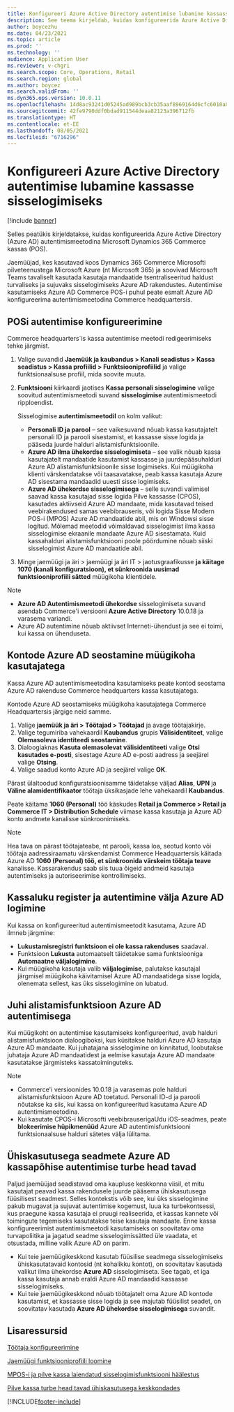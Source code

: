 ```yaml
---
title: Konfigureeri Azure Active Directory autentimise lubamine kassasse sisselogimiseks
description: See teema kirjeldab, kuidas konfigureerida Azure Active Directory müügis Microsoft Dynamics 365 Commerce autentimismeetodina.
author: boycezhu
ms.date: 04/23/2021
ms.topic: article
ms.prod: ''
ms.technology: ''
audience: Application User
ms.reviewer: v-chgri
ms.search.scope: Core, Operations, Retail
ms.search.region: global
ms.author: boycez
ms.search.validFrom: ''
ms.dyn365.ops.version: 10.0.11
ms.openlocfilehash: 14d8ac93241d05245ad989bcb3cb35aaf8969164d6cfc6010a8e9d426987a1ca
ms.sourcegitcommit: 42fe9790ddf0bdad911544deaa82123a396712fb
ms.translationtype: HT
ms.contentlocale: et-EE
ms.lasthandoff: 08/05/2021
ms.locfileid: "6716296"
---
```

# <a name="configure-azure-active-directory-authentication-for-pos-sign-in"></a>Konfigureeri Azure Active Directory autentimise lubamine kassasse sisselogimiseks

[!include [banner](includes/banner.md)]

Selles peatükis kirjeldatakse, kuidas konfigureerida Azure Active Directory (Azure AD) autentimismeetodina Microsoft Dynamics 365 Commerce kassas (POS).

Jaemüüjad, kes kasutavad koos Dynamics 365 Commerce Microsofti pilveteenustega Microsoft Azure (nt Microsoft 365) ja soovivad Microsoft Teams tavaliselt kasutada kasutaja mandaatide tsentraliseeritud haldust turvaliseks ja sujuvaks sisselogimiseks Azure AD rakendustes. Autentimise kasutamiseks Azure AD Commerce POS-i puhul peate esmalt Azure AD konfigureerima autentimismeetodina Commerce headquartersis.

## <a name="configure-pos-authentication-method"></a>POSi autentimise konfigureerimine

Commerce headquarters`is kassa autentimise meetodi redigeerimiseks tehke järgmist.
    
1. Valige suvandid **Jaemüük ja kaubandus \> Kanali seadistus \> Kassa seadistus \> Kassa profiilid \> Funktsiooniprofiilid** ja valige funktsionaalsuse profiil, mida soovite muuta.
1. **Funktsiooni** kiirkaardi jaotises **Kassa personali sisselogimine** valige soovitud autentimismeetodi suvand **sisselogimise** autentimismeetodi ripploendist.

    Sisselogimise **autentimismeetodil** on kolm valikut:
    
    - **Personali ID ja parool** – see vaikesuvand nõuab kassa kasutajatelt personali ID ja parooli sisestamist, et kassasse sisse logida ja pääseda juurde halduri alistamisfunktsioonile.
    - **Azure AD ilma ühekordse sisselogimiseta** – see valik nõuab kassa kasutajatelt mandaatide kasutamist kassasse ja juurdepääsuhalduri Azure AD alistamisfunktsioonile sisse logimiseks. Kui müügikoha klienti värskendatakse või taasavatakse, peab kassa kasutaja Azure AD sisestama mandaadid uuesti sisse logimiseks.
    - **Azure AD ühekordse sisselogimisega** – selle suvandi valimisel saavad kassa kasutajad sisse logida Pilve kassasse (CPOS), kasutades aktiivseid Azure AD mandaate, mida kasutavad teised veebirakendused samas veebibrauseris, või logida Sisse Modern POS-i (MPOS) Azure AD mandaatide abil, mis on Windowsi sisse logitud. Mõlemad meetodid võimaldavad sisselogimist ilma kassa sisselogimise ekraanile mandaate Azure AD sisestamata. Kuid kassahalduri alistamisfunktsiooni poole pöördumine nõuab siiski sisselogimist Azure AD mandaatide abil.

1. Minge jaemüügi ja äri > jaemüügi ja äri IT > jaotusgraafikusse **ja käitage** **1070 (kanali konfiguratsioon), et sünkroonida uusimad funktsiooniprofiili sätted** müügikoha klientidele.

> [!NOTE]
> - **Azure AD Autentimismeetodi ühekordse** sisselogimiseta suvand asendab Commerce'i versiooni **Azure Active Directory** 10.0.18 ja varasema variandi.
> - Azure AD autentimine nõuab aktiivset Interneti-ühendust ja see ei toimi, kui kassa on ühenduseta.

## <a name="associate-azure-ad-accounts-with-pos-users"></a>Kontode Azure AD seostamine müügikoha kasutajatega

Kassa Azure AD autentimismeetodina kasutamiseks peate kontod seostama Azure AD rakenduse Commerce headquarters kassa kasutajatega. 

Kontode Azure AD seostamiseks müügikoha kasutajatega Commerce Headquartersis järgige neid samme.
    
1. Valige **jaemüük ja äri > Töötajad > Töötajad** ja avage töötajakirje.
1. Valige tegumiriba vahekaardil **Kaubandus** grupis **Välisidentiteet**, valige **Olemasoleva identiteedi seostamine**. 
1. Dialoogiaknas **Kasuta olemasolevat välisidentiteeti** valige **Otsi kasutades e-posti**, sisestage Azure AD e-posti aadress ja seejärel valige **Otsing**.
1. Valige saadud konto Azure AD ja seejärel valige **OK**.

Pärast ülaltoodud konfiguratsioonisamme täidetakse väljad **Alias**, **UPN** ja **Väline alamidentifikaator** töötaja üksikasjade lehe vahekaardil **Kaubandus**.

Peate käitama **1060 (Personal)** töö käskudes **Retail ja Commerce > Retail ja Commerce IT > Distribution Schedule** viimase kassa kasutaja ja Azure AD konto andmete kanalisse sünkroonimiseks.

> [!NOTE]
> Hea tava on pärast töötajateabe, nt parooli, kassa loa, seotud konto või töötaja aadressiraamatu värskendamist Commerce Headquartersis käitada Azure AD **1060 (Personal) töö, et sünkroonida värskeim töötaja teave** kanalisse. Kassarakendus saab siis tuua õigeid andmeid kasutaja autentimiseks ja autoriseerimise kontrollimiseks.

## <a name="pos-lock-register-and-sign-out-with-azure-ad-authentication"></a>Kassaluku register ja autentimine välja Azure AD logimine

Kui kassa on konfigureeritud autentimismeetodit kasutama, Azure AD ilmneb järgmine:

- **Lukustamisregistri funktsioon ei ole kassa rakenduses** saadaval. 
- Funktsioon **Lukusta** automaatselt täidetakse sama funktsiooniga **Automaatne väljalogimine**.
- Kui müügikoha kasutaja valib **väljalogimise**, palutakse kasutajal järgmisel müügikoha käivitamisel  Azure AD mandaatidega sisse logida, olenemata sellest, kas üks sisselogimine on lubatud.

## <a name="manager-override-functionality-with-azure-ad-authentication"></a>Juhi alistamisfunktsioon Azure AD autentimisega

Kui müügikoht on autentimise kasutamiseks konfigureeritud, avab halduri alistamisfunktsioon dialoogiboksi, kus küsitakse halduri Azure AD kasutaja Azure AD mandaate. Kui juhatajana sisselogimine on kinnitatud, loobutakse juhataja Azure AD mandaatidest ja eelmise kasutaja Azure AD mandaate kasutatakse järgmisteks kassatoiminguteks.

> [!NOTE]
> - Commerce'i versioonides 10.0.18 ja varasemas pole halduri alistamisfunktsioon Azure AD toetatud. Personali ID-d ja parooli nõutakse ka siis, kui kassa on konfigureeritud kasutama Azure AD autentimismeetodina.
> - Kui kasutate CPOS-i Microsofti veebibrauserigaUdu iOS-seadmes, peate **blokeerimise hüpikmenüüd** Azure AD autentimisfunktsiooni funktsionaalsuse halduri sätetes välja lülitama. 

## <a name="security-best-practices-for-azure-ad-based-pos-authentication-on-shared-devices"></a>Ühiskasutusega seadmete Azure AD kassapõhise autentimise turbe head tavad

Paljud jaemüüjad seadistavad oma kaupluse keskkonna viisil, et mitu kasutajat peavad kassa rakendusele juurde pääsema ühiskasutusega füüsilisest seadmest. Selles kontekstis võib see, kui üks sisselogimine pakub mugavat ja sujuvat autentimise kogemust, luua ka turbekontsessi, kus praegune kassa kasutaja ei pruugi realiseerida, et kassas kannete või toimingute tegemiseks kasutatakse teise kasutaja mandaate. Enne kassa konfigureerimist autentimismeetodi kasutamiseks on soovitatav oma turvapoliitika ja jagatud seadme sisselogimissätted üle vaadata, et otsustada, milline valik Azure AD on parim.

- Kui teie jaemüügikeskkond kasutab füüsilise seadmega sisselogimiseks ühiskasutatavaid kontosid (nt kohalikku kontot), on soovitatav kasutada valikut ilma ühekordse **Azure AD** sisselogimiseta. See tagab, et iga kassa kasutaja annab eraldi Azure AD mandaadid kassasse sisselogimiseks.
- Kui teie jaemüügikeskkond nõuab töötajatelt oma Azure AD kontode kasutamist, et kassasse sisse logida ja see majutab füüsilist seadet, on soovitatav kasutada **Azure AD ühekordse sisselogimisega** suvandit.

## <a name="additional-resources"></a>Lisaressursid

[ Töötaja konfigureerimine](tasks/worker.md)

[Jaemüügi funktsiooniprofiili loomine](retail-functionality-profile.md)


[MPOS-i ja pilve kassa laiendatud sisselogimisfunktsiooni häälestus](extended-logon.md)

[Pilve kassa turbe head tavad ühiskasutusega keskkondades](dev-itpro/secure-retail-cloud-pos.md)



[!INCLUDE[footer-include](../includes/footer-banner.md)]
